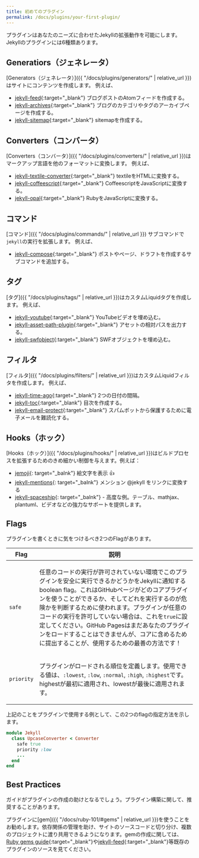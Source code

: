 ```yaml
---
title: 初めてのプラグイン
permalink: /docs/plugins/your-first-plugin/
---
```

<!-- ---
title: Your first plugin
permalink: /docs/plugins/your-first-plugin/
--- -->

プラグインはあなたのニーズに合わせたJekyllの拡張動作を可能にします。Jekyllのプラグインには6種類あります。

<!-- Plugins allow you to extend Jekyll's behavior to fit your needs. There are six
types of plugins in Jekyll. -->

## Generatiors（ジェネレータ）
<!-- ## Generators -->

[Generators（ジェネレータ）]({{ "/docs/plugins/generators/" | relative_url }})はサイトにコンテンツを作成します。
例えば、

<!-- [Generators](/docs/plugins/generators/) create content on your site.
For example: -->

* [jekyll-feed](https://github.com/jekyll/jekyll-feed){:target="_blank"} ブログポストのAtomフィードを作成する。
* [jekyll-archives](https://github.com/jekyll/jekyll-archives){:target="_blank"} ブログのカテゴリやタグのアーカイブページを作成する。
* [jekyll-sitemap](https://github.com/jekyll/jekyll-sitemap){:target="_blank"} sitemapを作成する。

<!-- * [jekyll-feed](https://github.com/jekyll/jekyll-feed) creates an Atom feed of
blog posts.
* [jekyll-archives](https://github.com/jekyll/jekyll-archives) creates archive
pages for blog categories and tags.
* [jekyll-sitemap](https://github.com/jekyll/jekyll-sitemap) creates a sitemap. -->

## Converters（コンバータ）
<!-- ## Converters -->

[Converters（コンバータ）]({{ "/docs/plugins/converters/" | relative_url }})はマークアップ言語を他のフォーマットに変換します。
例えば、

<!-- [Converters](/docs/plugins/converters/) change a markup language into another
format. For example: -->

* [jekyll-textile-converter](https://github.com/jekyll/jekyll-textile-converter){:target="_blank"}
textileをHTMLに変換する。
* [jekyll-coffeescript](https://github.com/jekyll/jekyll-coffeescript){:target="_blank"} CoffeescriptをJavaScriptに変換する。
* [jekyll-opal](https://github.com/jekyll/jekyll-opal){:target="_blank"} RubyをJavaScriptに変換する。

<!-- * [jekyll-textile-converter](https://github.com/jekyll/jekyll-textile-converter)
converts textile to HTML.
* [jekyll-coffeescript](https://github.com/jekyll/jekyll-coffeescript) converts
Coffeescript to JavaScript.
* [jekyll-opal](https://github.com/jekyll/jekyll-opal) converts Ruby to
JavaScript. -->

## コマンド
<!-- ## Commands -->

[コマンド]({{ "/docs/plugins/commands/" | relative_url }}) サブコマンドで`jekyll`の実行を拡張します。
例えば、

<!-- [Commands](/docs/plugins/commands/) extend the `jekyll` executable with
subcommands. For example: -->

* [jekyll-compose](https://github.com/jekyll/jekyll-compose){:target="_blank"} ポストやページ、ドラフトを作成するサブコマンドを追加する。

<!-- * [jekyll-compose](https://github.com/jekyll/jekyll-compose) adds subcommands
for creating a post, page or draft. -->

## タグ
<!-- ## Tags -->

[タグ]({{ "/docs/plugins/tags/" | relative_url }})はカスタムLiquidタグを作成します。
例えば、

<!-- [Tags](/docs/plugins/tags/) create custom Liquid tags. For example: -->

* [jekyll-youtube](https://github.com/dommmel/jekyll-youtube){:target="_blank"} YouTubeビデオを埋め込む。
* [jekyll-asset-path-plugin](https://github.com/samrayner/jekyll-asset-path-plugin){:target="_blank"} アセットの相対パスを出力する。
* [jekyll-swfobject](https://github.com/sectore/jekyll-swfobject){:target="_blank"} SWFオブジェクトを埋め込む。

<!-- * [jekyll-youtube](https://github.com/dommmel/jekyll-youtube) embeds a YouTube
video.
* [jekyll-asset-path-plugin](https://github.com/samrayner/jekyll-asset-path-plugin)
outputs a relative URL for assets.
* [jekyll-swfobject](https://github.com/sectore/jekyll-swfobject) embeds a SWF
object. -->

## フィルタ
<!-- ## Filters -->

[フィルタ]({{ "/docs/plugins/filters/" | relative_url }})はカスタムLiquidフィルタを作成します。
例えば、

<!-- [Filters](/docs/plugins/filters/) create custom Liquid filters. For example: -->

* [jekyll-time-ago](https://github.com/markets/jekyll-timeago){:target="_blank"} 2つの日付の間隔。
* [jekyll-toc](https://github.com/toshimaru/jekyll-toc){:target="_blank"} 目次を作成する。
* [jekyll-email-protect](https://github.com/vwochnik/jekyll-email-protect){:target="_blank"} スパムボットから保護するために電子メールを難読化する。

<!-- * [jekyll-time-ago](https://github.com/markets/jekyll-timeago) - The distance
between two dates in words.
* [jekyll-toc](https://github.com/toshimaru/jekyll-toc) - Generates a table of
content.
* [jekyll-email-protect](https://github.com/vwochnik/jekyll-email-protect) -
Obfuscates emails to protect them from spam bots. -->

## Hooks（ホック）
<!-- ## Hooks -->

[Hooks（ホック）]({{ "/docs/plugins/hooks/" | relative_url }})はビルドプロセスを拡張するためのきめ細かい制御を与えます。例えば：

<!-- [Hooks](/docs/plugins/hooks/) give fine-grained control to extend the build
process. For example: -->

* [jemoji](https://github.com/jekyll/jemoji){: target="_balnk"} 絵文字を表示 :+1: 
* [jekyll-mentions](https://github.com/jekyll/jekyll-mentions){: target="_balnk"} メンション @jekyll をリンクに変換する
* [jekyll-spaceship](https://github.com/jeffreytse/jekyll-spaceship){: target="_balnk"} - 高度な例。テーブル、mathjax、plantuml、ビデオなどの強力なサポートを提供します。

<!-- * [jemoji](https://github.com/jekyll/jemoji) Display emojis :+1: 
* [jekyll-mentions](https://github.com/jekyll/jekyll-mentions) turns mentions @jekyll into links
* [jekyll-spaceship](https://github.com/jeffreytse/jekyll-spaceship) - advanced example. Provides
powerful supports for table, mathjax, plantuml, video, etc. -->

## Flags

プラグインを書くときに気をつけるべき2つのFlagがあります。

<!-- There are two flags to be aware of when writing a plugin: -->

<div class="mobile-side-scroller">
<table>
  <thead>
    <tr>
      <th>Flag</th>
      <th>説明</th>
    </tr>
    <!-- <tr>
      <th>Flag</th>
      <th>Description</th>
    </tr> -->
  </thead>
  <tbody>
    <tr>
      <td>
        <p><code>safe</code></p>
      </td>
      <td>
        <p>
          任意のコードの実行が許可されていない環境でこのプラグインを安全に実行できるかどうかをJekyllに通知するboolean flag。これはGitHubページがどのコアプラグインを使うことができるか、そしてどれを実行するのが危険かを判断するために使われます。プラグインが任意のコードの実行を許可していない場合は、これを<code>true</code>に設定してください。GitHub Pagesはまだあなたのプラグインをロードすることはできませんが、コアに含めるために提出することが、使用するための最善の方法です！
        </p>
        <!-- <p>
          A boolean flag that informs Jekyll whether this plugin may be safely
          executed in an environment where arbitrary code execution is not
          allowed. This is used by GitHub Pages to determine which core plugins
          may be used, and which are unsafe to run. If your plugin does not
          allow for arbitrary code execution, set this to <code>true</code>.
          GitHub Pages still won’t load your plugin, but if you submit it for
          inclusion in core, it’s best for this to be correct!
        </p> -->
      </td>
    </tr>
    <tr>
      <td>
        <p><code>priority</code></p>
      </td>
      <td>
        <p>
          プラグインがロードされる順位を定義します。使用できる値は、<code>:lowest</code>, <code>:low</code>, <code>:normal</code>, <code>:high</code>,  <code>:highest</code>です。highestが最初に適用され、lowestが最後に適用されます。
        </p>
        <!-- <p>
          This flag determines what order the plugin is loaded in. Valid values
          are: <code>:lowest</code>, <code>:low</code>, <code>:normal</code>,
          <code>:high</code>, and <code>:highest</code>. Highest priority
          matches are applied first, lowest priority are applied last.
        </p> -->
      </td>
    </tr>
  </tbody>
</table>
</div>

上記のことをプラグインで使用する例として、この2つのflagの指定方法を示します。

<!-- To use one of the example plugins above as an illustration, here is how you’d
specify these two flags: -->

```ruby
module Jekyll
  class UpcaseConverter < Converter
    safe true
    priority :low
    ...
  end
end
```

## Best Practices

ガイドがプラグインの作成の助けとなるでしょう。プラグイン構築に関して、推奨することがあります。

<!-- The guides help you with the specifics of creating plugins. We also have some
recommended best practices to help structure your plugin. -->

プラグインに[gem]({{ "/docs/ruby-101/#gems" | relative_url }})を使うことをお勧めします。依存関係の管理を助け、サイトのソースコードと切り分け、複数のプロジェクトに渡り共用できるようになります。gemの作成に関しては、[Ruby gems guide](https://guides.rubygems.org/make-your-own-gem/){:target="_blank"}や[jekyll-feed](https://github.com/jekyll/jekyll-feed){:target="_blank"}等既存のプラグインのソースを見てください。

<!-- We recommend using a [gem](/docs/ruby-101/#gems) for your plugin. This will
help you manage dependencies, keep separation from your site source code and
allow you to share functionality across multiple projects. For tips on creating
a gem take a look a the
[Ruby gems guide](https://guides.rubygems.org/make-your-own-gem/) or look
through the source code of an existing plugin such as
[jekyll-feed](https://github.com/jekyll/jekyll-feed). -->
